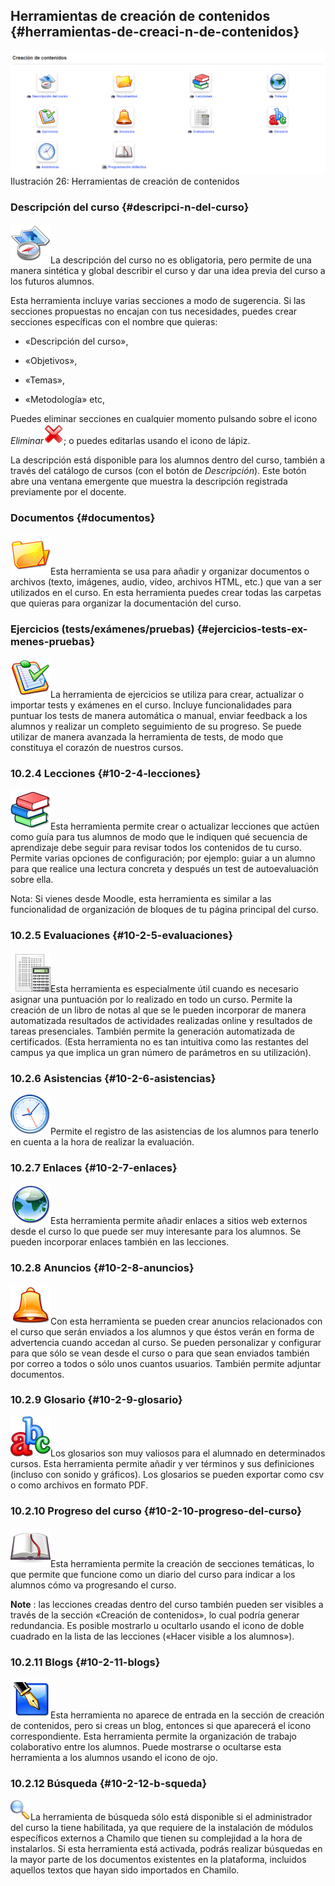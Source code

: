 ## Herramientas de creación de contenidos {#herramientas-de-creaci-n-de-contenidos}

![](../assets/images29.png)Ilustración 26: Herramientas de creación de contenidos

### Descripción del curso {#descripci-n-del-curso}

![](../assets/graphics80.png)La descripción del curso no es obligatoria, pero permite de una manera sintética y global describir el curso y dar una idea previa del curso a los futuros alumnos.

Esta herramienta incluye varias secciones a modo de sugerencia. Si las secciones propuestas no encajan con tus necesidades, puedes crear secciones específicas con el nombre que quieras:

*   «Descripción del curso»,

*   «Objetivos»,

*   «Temas»,

*   «Metodología» etc,

Puedes eliminar secciones en cualquier momento pulsando sobre el icono _Eliminar_![](../assets/graphics83.png); o puedes editarlas usando el icono de lápiz.

La descripción está disponible para los alumnos dentro del curso, también a través del catálogo de cursos (con el botón de _Descripción_). Este botón abre una ventana emergente que muestra la descripción registrada previamente por el docente.

### Documentos {#documentos}

![](../assets/graphics85.png)Esta herramienta se usa para añadir y organizar documentos o archivos (texto, imágenes, audio, vídeo, archivos HTML, etc.) que van a ser utilizados en el curso. En esta herramienta puedes crear todas las carpetas que quieras para organizar la documentación del curso.

### Ejercicios (tests/exámenes/pruebas) {#ejercicios-tests-ex-menes-pruebas}

![](../assets/graphics86.png)La herramienta de ejercicios se utiliza para crear, actualizar o importar tests y exámenes en el curso. Incluye funcionalidades para puntuar los tests de manera automática o manual, enviar feedback a los alumnos y realizar un completo seguimiento de su progreso. Se puede utilizar de manera avanzada la herramienta de tests, de modo que constituya el corazón de nuestros cursos.

### 10.2.4 Lecciones {#10-2-4-lecciones}

![](../assets/graphics87.png)Esta herramienta permite crear o actualizar lecciones que actúen como guía para tus alumnos de modo que le indiquen qué secuencia de aprendizaje debe seguir para revisar todos los contenidos de tu curso. Permite varias opciones de configuración; por ejemplo: guiar a un alumno para que realice una lectura concreta y después un test de autoevaluación sobre ella.

Nota: Si vienes desde Moodle, esta herramienta es similar a las funcionalidad de organización de bloques de tu página principal del curso.

### 10.2.5 Evaluaciones {#10-2-5-evaluaciones}

![](../assets/graphics88.png)Esta herramienta es especialmente útil cuando es necesario asignar una puntuación por lo realizado en todo un curso. Permite la creación de un libro de notas al que se le pueden incorporar de manera automatizada resultados de actividades realizadas online y resultados de tareas presenciales. También permite la generación automatizada de certificados. (Esta herramienta no es tan intuitiva como las restantes del campus ya que implica un gran número de parámetros en su utilización).

### 10.2.6 Asistencias {#10-2-6-asistencias}

![](../assets/graphics89.png)Permite el registro de las asistencias de los alumnos para tenerlo en cuenta a la hora de realizar la evaluación.

### 10.2.7 Enlaces {#10-2-7-enlaces}

![](../assets/graphics90.png)Esta herramienta permite añadir enlaces a sitios web externos desde el curso lo que puede ser muy interesante para los alumnos. Se pueden incorporar enlaces también en las lecciones.

### 10.2.8 Anuncios {#10-2-8-anuncios}

![](../assets/graphics91.png)Con esta herramienta se pueden crear anuncios relacionados con el curso que serán enviados a los alumnos y que éstos verán en forma de advertencia cuando accedan al curso. Se pueden personalizar y configurar para que sólo se vean desde el curso o para que sean enviados también por correo a todos o sólo unos cuantos usuarios. También permite adjuntar documentos.

### 10.2.9 Glosario {#10-2-9-glosario}

![](../assets/graphics92.png)Los glosarios son muy valiosos para el alumnado en determinados cursos. Esta herramienta permite añadir y ver términos y sus definiciones (incluso con sonido y gráficos). Los glosarios se pueden exportar como csv o como archivos en formato PDF.

### 10.2.10 Progreso del curso {#10-2-10-progreso-del-curso}

![](../assets/graphics93.png)Esta herramienta permite la creación de secciones temáticas, lo que permite que funcione como un diario del curso para indicar a los alumnos cómo va progresando el curso.

**Note** : las lecciones creadas dentro del curso también pueden ser visibles a través de la sección «Creación de contenidos», lo cual podría generar redundancia. Es posible mostrarlo u ocultarlo usando el icono de doble cuadrado en la lista de las lecciones («Hacer visible a los alumnos»).

### 10.2.11 Blogs {#10-2-11-blogs}

![](../assets/graphics94.png)Esta herramienta no aparece de entrada en la sección de creación de contenidos, pero si creas un blog, entonces si que aparecerá el icono correspondiente. Esta herramienta permite la organización de trabajo colaborativo entre los alumnos. Puede mostrarse o ocultarse esta herramienta a los alumnos usando el icono de ojo.

### 10.2.12 Búsqueda {#10-2-12-b-squeda}

![](../assets/graphics95.png)La herramienta de búsqueda sólo está disponible si el administrador del curso la tiene habilitada, ya que requiere de la instalación de módulos específicos externos a Chamilo que tienen su complejidad a la hora de instalarlos. Si esta herramienta está activada, podrás realizar búsquedas en la mayor parte de los documentos existentes en la plataforma, incluidos aquellos textos que hayan sido importados en Chamilo.
